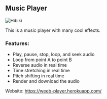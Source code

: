 ## Music Player

![Hibiki](https://github.com/Tenpi/Music-Player/blob/master/assets/images/hibiki-chibi.png?raw=true)

This is a music player with many cool effects.

### Features:
- Play, pause, stop, loop, and seek audio
- Loop from point A to point B
- Reverse audio in real time
- Time stretching in real time
- Pitch shifting in real time
- Render and download the audio

Website: https://weeb-player.herokuapp.com/